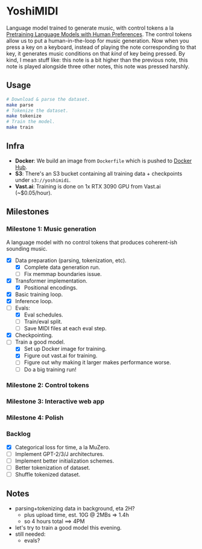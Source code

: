 # YoshiMIDI

Language model trained to generate music, with control tokens a la [Pretraining Language Models with Human Preferences](https://arxiv.org/abs/2302.08582). The control tokens allow us to put a human-in-the-loop for music generation. Now when you press a key on a keyboard, instead of playing the note corresponding to that key, it generates music conditions on that *kind* of key being pressed. By kind, I mean stuff like: this note is a bit higher than the previous note, this note is played alongside three other notes, this note was pressed harshly.

## Usage

```bash
# Download & parse the dataset.
make parse
# Tokenize the dataset.
make tokenize
# Train the model.
make train
```

## Infra
- **Docker**: We build an image from `Dockerfile` which is pushed to [Docker Hub](https://hub.docker.com/repository/docker/mishajw/yoshimidi/).
- **S3**: There's an S3 bucket containing all training data + checkpoints under `s3://yoshimidi`.
- **Vast.ai**: Training is done on 1x RTX 3090 GPU from Vast.ai (~$0.05/hour).

## Milestones

### Milestone 1: Music generation
A language model with no control tokens that produces coherent-ish sounding music.

- [x] Data preparation (parsing, tokenization, etc).
  - [x] Complete data generation run.
  - [ ] Fix memmap boundaries issue.
- [x] Transformer implementation.
  - [x] Positional encodings.
- [x] Basic training loop.
- [x] Inference loop.
- [ ] Evals:
  - [x] Eval schedules.
  - [ ] Train/eval split.
  - [ ] Save MIDI files at each eval step.
- [x] Checkpointing.
- [ ] Train a good model.
  - [x] Set up Docker image for training.
  - [x] Figure out vast.ai for training.
  - [ ] Figure out why making it larger makes performance worse.
  - [ ] Do a big training run!

### Milestone 2: Control tokens

### Milestone 3: Interactive web app

### Milestone 4: Polish

### Backlog
- [x] Categorical loss for time, a la MuZero.
- [ ] Implement GPT-2/3/J architectures.
- [ ] Implement better initialization schemes.
- [ ] Better tokenization of dataset.
- [ ] Shuffle tokenized dataset.

## Notes
- parsing+tokenizing data in background, eta 2H?
  - plus upload time, est. 10G @ 2MBs => 1.4h
  - so 4 hours total ==> 4PM
- let's try to train a good model this evening.
- still needed:
  - evals?
